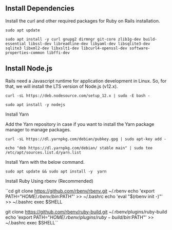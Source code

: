 ## Install Dependencies

Install the curl and other required packages for Ruby on Rails installation.

``sudo apt update``

``sudo apt install -y curl gnupg2 dirmngr git-core zlib1g-dev build-essential libssl-dev libreadline-dev libyaml-dev libsqlite3-dev sqlite3 libxml2-dev libxslt1-dev libcurl4-openssl-dev software-properties-common libffi-dev``

## Install Node.js

Rails need a Javascript runtime for application development in Linux. So, for that, we will install the LTS version of Node.js (v12.x).

``curl -sL https://deb.nodesource.com/setup_12.x | sudo -E bash -``

``sudo apt install -y nodejs``

Install Yarn

Add the Yarn repository in case if you want to install the Yarn package manager to manage packages.

``curl -sL https://dl.yarnpkg.com/debian/pubkey.gpg | sudo apt-key add -``

``echo "deb https://dl.yarnpkg.com/debian/ stable main" | sudo tee /etc/apt/sources.list.d/yarn.list``

Install Yarn with the below command.

``sudo apt update && sudo apt install -y  yarn``

Install Ruby
Using rbenv (Recommended)

``cd
git clone https://github.com/rbenv/rbenv.git ~/.rbenv
echo 'export PATH="$HOME/.rbenv/bin:$PATH"' >> ~/.bashrc
echo 'eval "$(rbenv init -)"' >> ~/.bashrc
exec $SHELL

git clone https://github.com/rbenv/ruby-build.git ~/.rbenv/plugins/ruby-build
echo 'export PATH="$HOME/.rbenv/plugins/ruby-build/bin:$PATH"' >> ~/.bashrc
exec $SHELL``
